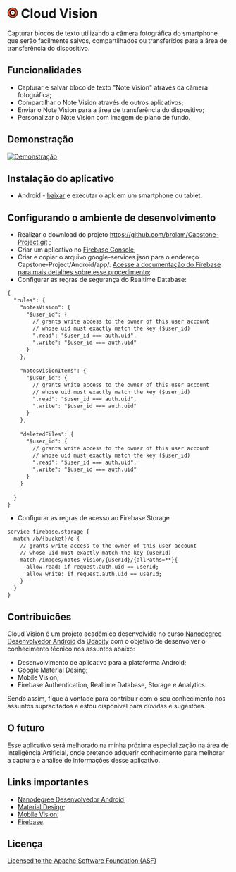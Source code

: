 # <img src="/Android/app/src/main/res/mipmap-xhdpi/ic_launcher.png" width="24"/> Cloud Vision
Capturar blocos de texto utilizando a câmera fotográfica do smartphone que serão facilmente salvos, compartilhados ou transferidos para a área de transferência do dispositivo.  

## Funcionalidades
- Capturar e salvar bloco de texto "Note Vision" através da câmera fotográfica; 
- Compartilhar o Note Vision através de outros aplicativos;
- Enviar o Note Vision para a área de transferência do dispositivo;
- Personalizar o Note Vision com imagem de plano de fundo.

## Demonstração
[![Demonstração](http://img.youtube.com/vi/QrG-vEyAgKQ/0.jpg)](http://www.youtube.com/watch?v=QrG-vEyAgKQ)

## Instalação do aplicativo 
- Android - [baixar](https://raw.githubusercontent.com/brolam/Capstone-Project/master/capstone.apk) e executar o apk em um smartphone ou tablet. 
## Configurando o ambiente de desenvolvimento
- Realizar o download do projeto https://github.com/brolam/Capstone-Project.git ;
- Criar um aplicativo no [Firebase Console](https://console.firebase.google.com/);
- Criar e copiar o arquivo google-services.json para o endereço Capstone-Project/Android/app/. [Acesse a documentação do Firebase para mais detalhes sobre esse procedimento](https://firebase.google.com/docs/android/setup#manually_add_firebase); 
- Configurar as regras de segurança do Realtime Database:
```
{
  "rules": {
    "notesVision": {
      "$user_id": {
        // grants write access to the owner of this user account
        // whose uid must exactly match the key ($user_id)
        ".read": "$user_id === auth.uid",
        ".write": "$user_id === auth.uid"
      }
    },
    
    "notesVisionItems": {
      "$user_id": {
        // grants write access to the owner of this user account
        // whose uid must exactly match the key ($user_id)
        ".read": "$user_id === auth.uid",
        ".write": "$user_id === auth.uid"
      }
    },
      
    "deletedFiles": {
      "$user_id": {
        // grants write access to the owner of this user account
        // whose uid must exactly match the key ($user_id)
        ".read": "$user_id === auth.uid",
        ".write": "$user_id === auth.uid"
      }
    }    
  
  }
}
```
- Configurar as regras de acesso ao Firebase Storage
```
service firebase.storage {
  match /b/{bucket}/o {
    // grants write access to the owner of this user account
    // whose uid must exactly match the key (userId)
    match /images/notes_vision/{userId}/{allPaths=**}{
      allow read: if request.auth.uid == userId;
      allow write: if request.auth.uid == userId;
    }
  }
}
```
## Contribuicões 
Cloud Vision é um projeto acadêmico desenvolvido no curso [Nanodegree Desenvolvedor Android](https://br.udacity.com/course/android-developer-nanodegree--nd801/) da [Udacity](https://br.udacity.com/) com o objetivo de desenvolver o conhecimento técnico nos assuntos abaixo:
- Desenvolvimento de aplicativo para a plataforma Android;
- Google Material Desing;
- Mobile Vision;
- Firebase Authentication, Realtime Database, Storage e Analytics.

Sendo assim, fique à vontade para contribuir com o seu conhecimento nos assuntos supracitados e estou disponível para dúvidas e sugestões. 

## O futuro
Esse aplicativo será melhorado na minha próxima especialização na área de Inteligência Artificial, onde pretendo adquerir conhecimento para melhorar a captura e análise de informações desse aplicativo. 

## Links importantes
 - [Nanodegree Desenvolvedor Android](https://br.udacity.com/course/android-developer-nanodegree--nd801/);
 - [Material Design](https://material.io/guidelines/);
 - [Mobile Vision](https://developers.google.com/vision/);
 - [Firebase](https://firebase.google.com/).

## Licença

[Licensed to the Apache Software Foundation (ASF)](http://www.apache.org/licenses/LICENSE-2.0)
